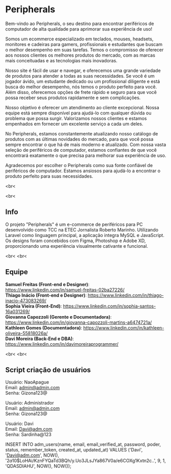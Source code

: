 # Peripherals 

Bem-vindo ao Peripherals, o seu destino para encontrar periféricos de computador de alta qualidade para aprimorar sua experiência de uso!

Somos um ecommerce especializado em teclados, mouses, headsets, monitores e cadeiras para gamers, profissionais e estudantes que buscam o melhor desempenho em suas tarefas. Temos o compromisso de oferecer aos nossos clientes os melhores produtos do mercado, com as marcas mais conceituadas e as tecnologias mais inovadoras.

Nosso site é fácil de usar e navegar, e oferecemos uma grande variedade de produtos para atender a todas as suas necessidades. Se você é um jogador ávido, um estudante dedicado ou um profissional diligente e está busca do melhor desempenho, nós temos o produto perfeito para você. Além disso, oferecemos opções de frete rápido e seguro para que você possa receber seus produtos rapidamente e sem complicações.

Nosso objetivo é oferecer um atendimento ao cliente excepcional. Nossa equipe está sempre disponível para ajudá-lo com qualquer dúvida ou problema que possa surgir. Valorizamos nossos clientes e estamos empenhados em fornecer um excelente serviço a cada um deles.

No Peripherals, estamos constantemente atualizando nosso catálogo de produtos com as últimas novidades do mercado, para que você possa sempre encontrar o que há de mais moderno e atualizado. Com nossa vasta seleção de periféricos de computador, estamos confiantes de que você encontrará exatamente o que precisa para melhorar sua experiência de uso.

Agradecemos por escolher o Peripherals como sua fonte confiável de periféricos de computador. Estamos ansiosos para ajudá-lo a encontrar o produto perfeito para suas necessidades.



<br<

<br<
## Info

O projeto "Peripherals" é um e-commerce de periféricos para PC desenvolvido como TCC na ETEC Jornalista Roberto Marinho. Utilizando Laravel como linguagem principal, a aplicação integra MySQL e JavaScript. Os designs foram concebidos com Figma, Photoshop e Adobe XD, proporcionando uma experiência visualmente cativante e funcional.  <br>



<br<
<br<


## Equipe

**Samuel Freitas (Front-end e Designer)**: https://www.linkedin.com/in/samuel-freitas-02ba27226/ <br>
**Thiago Inácio (Front-end e Designer)**: https://www.linkedin.com/in/thiago-inacio-473083269/ <br>
**Sophia Vieira (Front-End)**: https://www.linkedin.com/in/sophia-santos-16a031269/ <br>
**Giovanna Capozzoli (Gerente e Documentadora)**: https://www.linkedin.com/in/giovanna-capozzoli-martins-a6474721a/ <br>
**Kathleen Gomes (Documentadora)**: https://www.linkedin.com/in/kathleen-oliveira-55818026a/ <br>
**Davi Moreira (Back-End e DBA)**: https://www.linkedin.com/in/davimoreiraprogrammer/ <br>


<br<
<br<

## Script criação de usuários

Usuário: NaoApague <br>
Email: admin@admin.com <br>
Senha: Gizona123@ <br>

Usuário: Administrador <br>
Email: admin@admin.com <br>
Senha: Gizona123@ <br>

Usuário: Davi <br>
Email: Davi@adm.com <br>
Senha: Sardinha@123 <br>

INSERT INTO adm_users(name, email, email_verified_at, password, poder, status, remember_token, created_at, updated_at) VALUES ('Davi', 'Davi@adm.com', NOW(), '$2a$10$LoHAi/KznFYQaTd3BQh/y.Uo3JLsJYa867V0a/e6COXg1Kxtn2c..', 9, 1, 'QDASDIAHU', NOW(), NOW()); 
